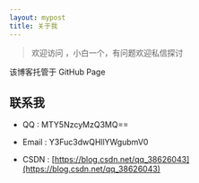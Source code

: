 ```yaml
---
layout: mypost
title: 关于我
---
```


> 欢迎访问 ，小白一个，有问题欢迎私信探讨

该博客托管于 GitHub Page   




## 联系我

- QQ : MTY5NzcyMzQ3MQ==

- Email : Y3Fuc3dwQHllYWgubmV0

- CSDN : [https://blog.csdn.net/qq_38626043](https://blog.csdn.net/qq_38626043)
